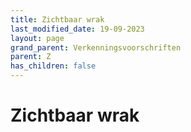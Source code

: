 ```yaml
---
title: Zichtbaar wrak
last_modified_date: 19-09-2023
layout: page
grand_parent: Verkenningsvoorschriften
parent: Z
has_children: false
---
```


Zichtbaar wrak
==============

